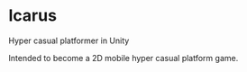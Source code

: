 # Icarus
Hyper casual platformer in Unity

Intended to become a 2D mobile hyper casual platform game.

